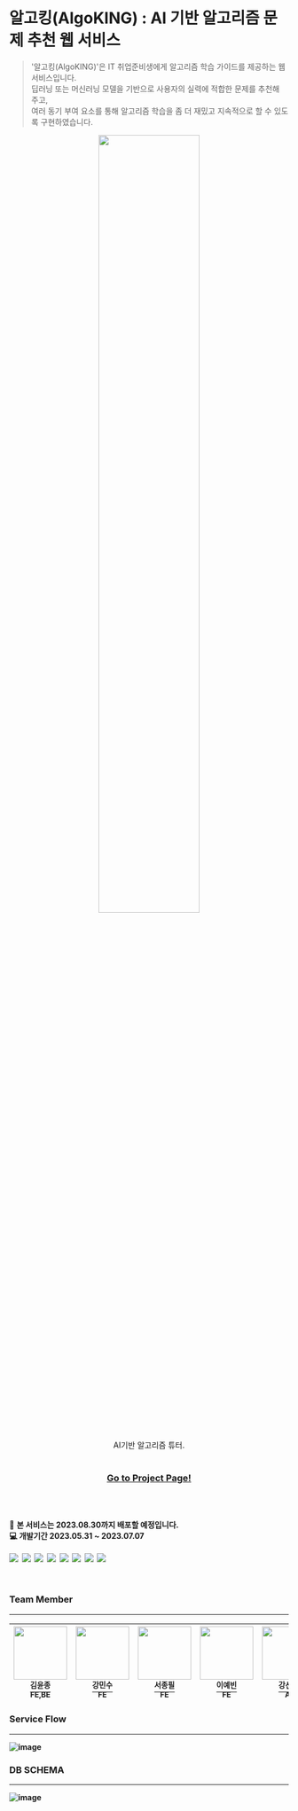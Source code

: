 # 알고킹(AlgoKING) : AI 기반 알고리즘 문제 추천 웹 서비스
> '알고킹(AlgoKING)'은 IT 취업준비생에게 알고리즘 학습 가이드를 제공하는 웹 서비스입니다.<br>
> 딥러닝 또는 머신러닝 모델을 기반으로 사용자의 실력에 적합한 문제를 추천해 주고,<br>
> 여러 동기 부여 요소를 통해 알고리즘 학습을 좀 더 재밌고 지속적으로 할 수 있도록 구현하였습니다.<br>

<p align="center">
    <img src="https://github.com/kyj098707/recommendations_for_webtoons/assets/54027397/c4326298-8515-4950-a5c6-99c4a1de1d7d" width="60%" >
    <p align="center">
        AI기반 알고리즘 튜터.<br><br>
    </p>
    <h3>
        <p align="center">
            <strong>
                <a href="http://152.67.218.5/">Go to Project Page!</a>
            </strong>
            <br>
        </p>
    </h3>
    <br><br>
</p>

📢 <Strong>본 서비스는 2023.08.30까지 배포할 예정입니다.<Strong> <br>
💻 <Strong>개발기간 2023.05.31 ~ 2023.07.07<Strong>
<br>
<br>
<img src="https://img.shields.io/badge/django-092E20?style=for-the-badge&logo=django&logoColor=white">&nbsp;
<img src="https://img.shields.io/badge/react-61DAFB?style=for-the-badge&logo=react&logoColor=white">&nbsp;
<img src="https://img.shields.io/badge/mysql-4479A1?style=for-the-badge&logo=mysql&logoColor=white">&nbsp;
<img src="https://img.shields.io/badge/oracle cloud-F80000?style=for-the-badge&logo=oracle&logoColor=white">&nbsp;
<img src="https://img.shields.io/badge/amazon rds-527FFF?style=for-the-badge&logo=amazonrds&logoColor=white">&nbsp;
<img src="https://img.shields.io/badge/docker-2496ED?style=for-the-badge&logo=docker&logoColor=white">&nbsp;
<img src="https://img.shields.io/badge/pytorch-EE4C2C?style=for-the-badge&logo=pytorch&logoColor=white">&nbsp;
<img src="https://img.shields.io/badge/airflow-017CEE?style=for-the-badge&logo=apacheairflow&logoColor=white">&nbsp;
<br>

<br>

### Team Member
---
| [<img src="https://avatars.githubusercontent.com/u/54027397?v=4" width="96px;"/><br><sup>김윤종</sup>](https://github.com/kyj098707)<br> <sup> FE,BE </sup>| [<img src="https://avatars.githubusercontent.com/u/124108786?v=4" width="96px;"/><br><sup>강민수</sup>](https://github.com/kangminsu-git)<br><sup>FE</sup> | [<img src="https://avatars.githubusercontent.com/u/74905388?v=4" width="96px;"/><br><sup>서종필</sup>](https://github.com/seojong789)<br><sup>FE</sup>   | [<img src="https://avatars.githubusercontent.com/u/133852160?v=4" width="96px;"/><br><sup>이예빈</sup>](https://github.com/LEEYEVIN)<br><sup>FE</sup> | [<img src="https://avatars.githubusercontent.com/u/84492694?v=4" width="96px;"/><br><sup>강선후</sup>](https://github.com/rkdwhdrjf)<br><sup>AI</sup>   | [<img src="https://avatars.githubusercontent.com/u/81672307?v=4" width="96px;"/><br><sup>김아르미</sup>](https://github.com/reumiii)<br><sup>AI</sup>
| :---: | :---: | :---: | :---: | :---: | :---: |


### Service Flow
---
![image](https://github.com/kyj098707/AIVLE_BIGPRJ/assets/54027397/336c45d0-f8a7-4e04-a307-7d6ed1a3a456)


### DB SCHEMA
---
![image](https://github.com/kyj098707/AIVLE_BIGPRJ/assets/54027397/79de2029-4ac8-46e5-b80e-0b61c09eb2ed)

